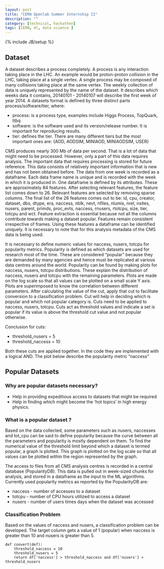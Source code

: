 ```yaml
---
layout: post
title: "CERN Openlab Summer Internship II"
description: ""
category: [technical, hackathon]
tags: [CERN, ml, data science ]
---
```

{% include JB/setup %}

## Dataset

A dataset describes a process completely. A process is any interaction taking place in the LHC.
An example would be proton-proton collision in the LHC, taking place at a single vertex. A
single process may be composed of many collisions taking place at the same vertex. The weekly
collection of data is uniquely represented by the name of the dataset. It describes which weeks
data it contains, 20140101 - 20140107 will describe the first week of year 2014.
A datasets format is defined by three distinct parts process/software/tier, where:

- process: is a process type, examples include Higgs Process, TopQuark, ttbq
- software: is the software used and its version/release number. It is important for reproducing results.
- tier: defines the tier. There are many different tiers but the most important ones are: {AOD, AODSIM, MINIAOD, MINIAODSIM, USER}

CMS produces nearly 300 Mb of data per second. That is a lot of data that might need to be processed. However, only a part of this data requires analysis. The important data that requires processing is stored for future reference. This data consists of relatively important information that is new and has not been obtained before. The data from one week is recorded as a dataframe. Each data frame name is unique and is recorded with the week in which it is produced in. One dataframe is defined by its attributes. These are approximately 84 features. After selecting relevant features, the feature list comes down to 26. Relevant features are selected by removing sparse columns. The final list of the 26 features comes out to be: id, cpu, creator, dataset, dbs, dtype, era, naccess, nblk, nevt, nfiles, nlumis, nrel, nsites, nusers, parent, primds, proc_evts, naccess, rnusers, rtotcpu, size, tier, totcpu and wct. Feature extraction is essential because not all the columns contribute towards making a dataset popular. Features remain consistent irrespective of frames. Using these features a dataframe can be identified uniquely. It is necessary to note that for this analysis metadata of the CMS data is being used.


It is necessary to define numeric values for naccess, nusers, totcpu for popularity metrics. Popularity is defined as which datasets are used for research most of the time. These are considered “popular” because they are demanded by many agencies and hence must be replicated at various data centres around the world. Popularity can be found by making plots for naccess, nusers, totcpu distributions. These explain the distribution of naccess, nusers and totcpu with the remaining parameters. Plots are made on the log scale so that all values can be plotted on a small scale Y axis. Plots are superimposed to know the correlation between different parameters. After calculating the value of the cut, apply that cut to facilitate conversion to a classification problem. Cut will help in deciding which is popular and which not popular category is. Cuts need to be applied to naccess, nusers, totcpu. Cuts act as threshold values and indicate a set is popular if its value is above the threshold cut value and not popular otherwise.

Conclusion for cuts:

- threshold_nusers = 5
- threshold_naccess = 10

Both these cuts are applied together. In the code they are implemented with a logical AND. The plot below describe the popularity metric “naccess”



## Popular Datasets

### Why are popular datasets necessary?
- Help in providing expeditious access to datasets that might be required
- Help in finding which might become the ‘hot topics’ in high energy physics. 

### What is a popular dataset ? 
Based on the data collected, some parameters such as nusers, naccesses and tot_cpu can be said to define popularity because the curve between all the parameters and popularity is mostly dependent on them. To find the numerical value of the threshold limit beyond which a dataset is termed popular, a graph is plotted. This graph is plotted on the log scale so that all values can be plotted within the region represented by the graph.

The access to files from all CMS analysis centres is recorded in a central database (PopularityDB). This data is pulled out in week-sized chunks for analysis, and stored in a dataframe as the input to the ML algorithms. Currently used popularity metrics as reported by the PopularityDB are:

- naccess - number of accesses to a dataset
- totcpu - number of CPU hours utilized to access a dataset
- nusers - number of users times days when the dataset was accessed

### Classification Problem

Based on the values of naccess and nusers, a classification problem can be developed. The target column gets a value of 1 (popular) when naccess is greater than 10 and nusers is greater than 5.

````
def convert(def):
	threshold_naccess = 10
	threshold_nusers = 5
	return df['naccess'] > threshold_naccess and df['nusers'] > threshold_nusers
````

